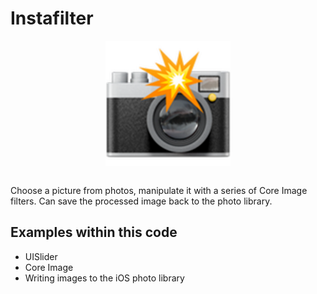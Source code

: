 # Instafilter
<p align="center">
  <img src="demo/app-icon.png " alt="Instafilter application icon"
	  title="Instafilter application icon" align="center" width="200" height="200" />
</p>
</br>
Choose a picture from photos, manipulate it with a series of Core Image filters.  Can save the processed image back to the photo library.

## Examples within this code
- UISlider
- Core Image
- Writing images to the iOS photo library
